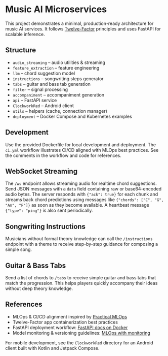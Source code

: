 # Music AI Microservices

This project demonstrates a minimal, production-ready architecture for music AI
services. It follows [Twelve-Factor](https://12factor.net/) principles and uses
FastAPI for scalable inference.

## Structure
- `audio_streaming` – audio utilities & streaming
- `feature_extraction` – feature engineering
- `llm` – chord suggestion model
- `instructions` – songwriting steps generator
- `tabs` – guitar and bass tab generation
- `filter` – signal processing
- `accompaniment` – accompaniment generation
- `api` – FastAPI service
- `ClockworkRed` – Android client
- `utils` – helpers (cache, connection manager)
- `deployment` – Docker Compose and Kubernetes examples

## Development
Use the provided Dockerfile for local development and deployment. The
`ci.yml` workflow illustrates CI/CD aligned with MLOps best practices. See the
comments in the workflow and code for references.

## WebSocket Streaming
The `/ws` endpoint allows streaming audio for realtime chord suggestions.
Send JSON messages with a `data` field containing raw or base64-encoded audio
bytes. The server responds with `{"ack": true}` for each chunk and streams back
chord predictions using messages like `{"chords": ["C", "G", "Am", "F"]}` as soon
as they become available. A heartbeat message `{"type": "ping"}` is also sent
periodically.

## Songwriting Instructions
Musicians without formal theory knowledge can call the `/instructions` endpoint
with a theme to receive step-by-step guidance for composing a simple song.

## Guitar & Bass Tabs
Send a list of chords to `/tabs` to receive simple guitar and bass tabs that
match the progression. This helps players quickly accompany their ideas without
deep theory knowledge.

## References
- MLOps & CI/CD alignment inspired by [Practical MLOps](https://github.com/ai-understanding/practical-mlops)
- Twelve-Factor app containerization best practices
- FastAPI deployment workflow: [FastAPI docs on Docker](https://fastapi.tiangolo.com/deployment/docker/)
- Model monitoring & versioning guidelines: [MLOps with monitoring](https://madewithml.com/courses/mlops/monitoring/)

For mobile development, see the `ClockworkRed` directory for an Android client built with Kotlin and Jetpack Compose.
